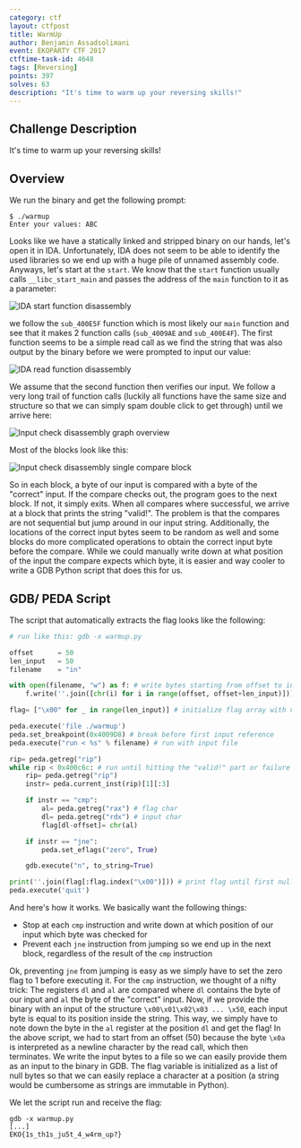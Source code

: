 ```yaml
---
category: ctf
layout: ctfpost
title: WarmUp
author: Benjamin Assadsolimani
event: EKOPARTY CTF 2017
ctftime-task-id: 4648
tags: [Reversing]
points: 397
solves: 63
description: "It's time to warm up your reversing skills!"
---
```



## Challenge Description

It's time to warm up your reversing skills!

## Overview

We run the binary and get the following prompt:
```
$ ./warmup
Enter your values: ABC

```

Looks like we have a statically linked and stripped binary on our hands, let's open it in IDA. Unfortunately, IDA does not seem to be able to identify the used libraries so we end up with a huge pile of unnamed assembly code. Anyways, let's start at the `start`. We know that the `start` function usually calls `__libc_start_main` and passes the address of the `main` function to it as a parameter:

![IDA start function disassembly]({{site.url}}/public/images/ctf/ekoparty_ctf_2017_warmup_start.png)

we follow the `sub_400E5F` function which is most likely our `main` function and see that it makes 2 function calls (`sub_4009AE` and `sub_400E4F`). The first function seems to be a simple read call as we find the string that was also output by the binary before we were prompted to input our value:

![IDA read function disassembly]({{site.url}}/public/images/ctf/ekoparty_ctf_2017_warmup_read.png)

We assume that the second function then verifies our input. We follow a very long trail of function calls (luckily all functions have the same size and structure so that we can simply spam double click to get through) until we arrive here:

![Input check disassembly graph overview]({{site.url}}/public/images/ctf/ekoparty_ctf_2017_warmup_input_check.png)

Most of the blocks look like this:

![Input check disassembly single compare block]({{site.url}}/public/images/ctf/ekoparty_ctf_2017_warmup_byte_check.png)

So in each block, a byte of our input is compared with a byte of the "correct" input. If the compare checks out, the program goes to the next block. If not, it simply exits. When all compares where successful, we arrive at a block that prints the string "valid!". The problem is that the compares are not sequential but jump around in our input string. Additionally, the locations of the correct input bytes seem to be random as well and some blocks do more complicated operations to obtain the correct input byte before the compare. While we could manually write down at what position of the input the compare expects which byte, it is easier and way cooler to write a GDB Python script that does this for us.

## GDB/ PEDA Script

The script that automatically extracts the flag looks like the following:

``` python
# run like this: gdb -x warmup.py

offset      = 50
len_input   = 50
filename    = "in"

with open(filename, "w") as f: # write bytes starting from offset to input file
    f.write(''.join([chr(i) for i in range(offset, offset+len_input)]))

flag= ["\x00" for _ in range(len_input)] # initialize flag array with null bytes

peda.execute('file ./warmup')
peda.set_breakpoint(0x4009D8) # break before first input reference
peda.execute("run < %s" % filename) # run with input file

rip= peda.getreg("rip")
while rip < 0x400c6c: # run until hitting the "valid!" part or failure
    rip= peda.getreg("rip")
    instr= peda.current_inst(rip)[1][:3]

    if instr == "cmp":
        al= peda.getreg("rax") # flag char
        dl= peda.getreg("rdx") # input char
        flag[dl-offset]= chr(al)

    if instr == "jne":
        peda.set_eflags("zero", True)

    gdb.execute("n", to_string=True)

print(''.join(flag[:flag.index("\x00")])) # print flag until first null byte
peda.execute('quit')
```

And here's how it works. We basically want the following things:
* Stop at each `cmp` instruction and write down at which position of our input which byte was checked for
* Prevent each `jne` instruction from jumping so we end up in the next block, regardless of the result of the `cmp` instruction

Ok, preventing `jne` from jumping is easy as we simply have to set the zero flag to 1 before executing it. For the `cmp` instruction, we thought of a nifty trick: The registers `dl` and `al` are compared where `dl` contains the byte of our input and `al` the byte of the "correct" input. Now, if we provide the binary with an input of the structure `\x00\x01\x02\x03 ... \x50`, each input byte is equal to its position inside the string. This way, we simply have to note down the byte in the `al` register at the position `dl` and get the flag! In the above script, we had to start from an offset (50) because the byte `\x0a` is interpreted as a newline character by the read call, which then terminates. We write the input bytes to a file so we can easily provide them as an input to the binary in GDB. The flag variable is initialized as a list of null bytes so that we can easily replace a character at a position (a string would be cumbersome as strings are immutable in Python).

We let the script run and receive the flag:

```
gdb -x warmup.py
[...]
EKO{1s_th1s_ju5t_4_w4rm_up?}
```

